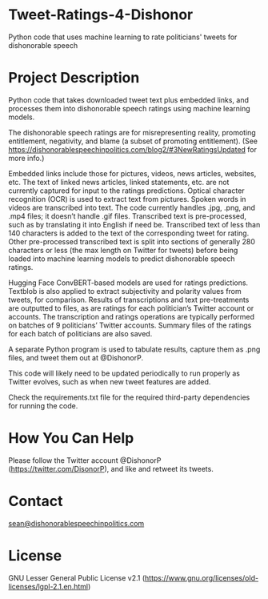 # Tweet-Ratings-4-Dishonor
Python code that uses machine learning to rate politicians' tweets for dishonorable speech

Project Description
===================
Python code that takes downloaded tweet text plus embedded links, and processes them into dishonorable speech ratings using machine learning models. 

The dishonorable speech ratings are for misrepresenting reality, promoting entitlement, negativity, and blame (a subset of promoting entitlement). (See https://dishonorablespeechinpolitics.com/blog2/#3NewRatingsUpdated for more info.) 

Embedded links include those for pictures, videos, news articles, websites, etc. The text of linked news articles, linked statements, etc. are not currently captured for input to the ratings predictions. Optical character recognition (OCR) is used to extract text from pictures. Spoken words in videos are transcribed into text. The code currently handles .jpg, .png, and .mp4 files; it doesn’t handle .gif files. Transcribed text is pre-processed, such as by translating it into English if need be. Transcribed text of less than 140 characters is added to the text of the corresponding tweet for rating. Other pre-processed transcribed text is split into sections of generally 280 characters or less (the max length on Twitter for tweets) before being loaded into machine learning models to predict dishonorable speech ratings. 

Hugging Face ConvBERT-based models are used for ratings predictions. Textblob is also applied to extract subjectivity and polarity values from tweets, for comparison. Results of transcriptions and text pre-treatments are outputted to files, as are ratings for each politician’s Twitter account or accounts. The transcription and ratings operations are typically performed on batches of 9 politicians’ Twitter accounts. Summary files of the ratings for each batch of politicians are also saved. 

A separate Python program is used to tabulate results, capture them as .png files, and tweet them out at @DishonorP.

This code will likely need to be updated periodically to run properly as Twitter evolves, such as when new tweet features are added. 

Check the requirements.txt file for the required third-party dependencies for running the code.


How You Can Help
================
Please follow the Twitter account @DishonorP (https://twitter.com/DisonorP), and like and retweet its tweets.


Contact
=======
sean@dishonorablespeechinpolitics.com


License
=======
GNU Lesser General Public License v2.1 (https://www.gnu.org/licenses/old-licenses/lgpl-2.1.en.html)
